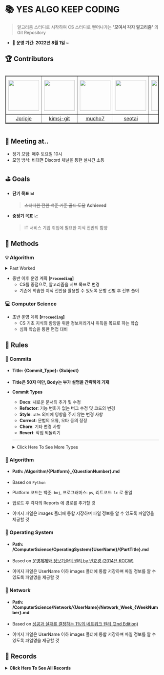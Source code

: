 # :books: YES ALGO KEEP CODING

> 알고리즘 스터디로 시작하여 CS 스터디로 뻗어나가는 **'모여서 각자 알고리즘'** 의 Git Repository

- :calendar: <b>운영 기간: 2022년 8월 1일 ~ </b>

## :trophy: Contributors

<div style="overflow: scroll;">
<table border="2">
<th width="125" height="125" align="middle">
<a href="https://github.com/Joripje">
<img src="https://avatars.githubusercontent.com/u/89237865?v=4" width="100" height="100">
</a>
</th>
<th width="125" height="125" align="middle">
<a href="https://github.com/kimsj-git">
<img src="https://avatars.githubusercontent.com/u/109324498?v=4" width="100" height="100">
</a>
</th>
<th width="125" height="125" align="middle">
<a href="https://github.com/mucho7">
<img src="https://avatars.githubusercontent.com/u/109324468?v=4" width="100" height="100">
</a>
</th>
<th width="125" height="125" align="middle">
<a href="https://github.com/seotai">
<img src="https://avatars.githubusercontent.com/u/109324478?v=4" width="100" height="100">
</a>
</th>
<th width="125" height="125" align="middle">
<a href="https://github.com/sjsjlim">
<img src="https://avatars.githubusercontent.com/u/109324476?v=4" width="100" height="100">
</a>
</th>
<th width="125" height="125" align="middle">
<a href="https://github.com/TraceofLight">
<img src="https://avatars.githubusercontent.com/u/98262849?v=4" width="100" height="100">
</a>
</th>
<tr>
<td align="middle"><a href="https://github.com/Joripje">Joripje</a></td>
<td align="middle"><a href="https://github.com/kimsj-git">kimsj-git</a></td>
<td align="middle"><a href="https://github.com/mucho7">mucho7</a></td>
<td align="middle"><a href="https://github.com/seotai">seotai</a></td>
<td align="middle"><a href="https://github.com/sjsjlim">sjsjlim</a></td>
<td align="middle"><a href="https://github.com/TraceofLight">TraceofLight</a></td>
</tr>
</table>
</div>

## :loudspeaker: Meeting at..

- 정기 모임: 매주 토요일 10시
- 모임 방식: 비대면 Discord 채널을 통한 실시간 소통

## :golf: Goals

- **단기 목표** :bar_chart:

  > ~~스터디원 전원 백준 기준 골드 도달~~  **Achieved**
- **중장기 목표** :chart_with_upwards_trend:

  > IT 서비스 기업 취업에 필요한 지식 전반의 함양

## :hammer: Methods

### :bulb: Algorithm

<details>
	<summary> Past Worked </summary>
    <hr>
	<div>
        <p>
            <span>&#183</span> 초반 운영 계획
        </p>
        <p>
            <span>&#183</span> 매주 알고리즘 3문항 + 개인 선택 3문항 선택 후 전부 풀이
        </p>
        <p>
            <span>&#183</span> 발표할 문항 사전 선택 후 정기 모임에서 코드 리뷰 및 QnA 진행
        </p>
		<p>
            <span>&#183</span> 중반 운영 계획
        </p>
        <p>
            <span>&#183</span> 매주 사전 선별된 알고리즘 6문항 각자 1문항씩 선택 후 전부 풀이
        </p>
        <p>
            <span>&#183</span> 본인이 선택한 문제 발표 진행 후 정기 모임에서 코드 리뷰 및 QnA 진행
        </p>
	</div>
    <hr>
</details>

- 중반 이후 운영 계획 **[`Proceeding`]**
  - CS를 중점으로, 알고리즘을 서브 목표로 변경
  - 기존에 학습한 지식 전반을 활용할 수 있도록 문항 선별 후 전부 풀이

### :computer: Computer Science 

- 초반 운영 계획 **[`Proceeding`]**
  - CS 기초 지식의 함양을 위한 정보처리기사 취득을 목표로 하는 학습
  - 심화 학습을 통한 면접 대비

## :scroll: Rules

###   :round_pushpin: Commits

- #### Title: {Commit_Type}: {Subject}

- **Title은 50자 미만, Body는 부가 설명을 간략하게 기재**

- **Commit Types**

  - **Docs**: 새로운 문서의 추가 및 수정
  - **Refactor**: 기능 변화가 없는 버그 수정 및 코드의 변경
  - **Style**: 코드 의미에 영향을 주지 않는 변경 사항
  - **Correct**: 문법의 오류, 오타 등의 정정
  - **Chore**: 기타 변경 사항
  - **Revert**: 작업 되돌리기

  ---
  
  <details>
      <summary>Click Here To See More Types</summary>
      <br>
      <p>Feat: 새로운 기능의 추가</p>
      <p>Fix: 버그 수정</p>
      <p>Ci: CI 관련 설정의 수정</p>
      <p>Test: 테스트 코드 추가 혹은 기존 테스트 코드 수정</p>
      <p>Add: 파일 추가</p>
      <p>Move: 파일 이동</p>
  	<p>Delete: 파일 삭제</p>
  	<p>Modify: 파일 변경</p>
  	<p>Correct: 문법 오류, 오타 등의 정정</p>
  </details>

###  :round_pushpin: Algorithm

- ####  Path: /Algorithm/{Platform}_{QuestionNumber}.md

- Based on `Python`

- Platform 코드는 백준: `boj`, 프로그래머스: `ps`, 리트코드: `lc` 로 통일
- 업로드 후 각자의 Reports 에 경로를 추가할 것
- 이미지 파일은 images 폴더에 통합 저장하며 파일 정보를 알 수 있도록 파일명을 제공할 것

###   :round_pushpin: Operating System

- #### Path: /ComputerScience/OperatingSystem/{UserName}/{PartTitle}.md

- Based on [운영체제와 정보기술의 원리 by 반효경 (2014년 KOCW)](http://www.kocw.net/home/cview.do?cid=3646706b4347ef09)

- 이미지 파일은 UserName 이하 images 폴더에 통합 저장하며 파일 정보를 알 수 있도록 파일명을 제공할 것

###   :round_pushpin: Network

- #### Path: /ComputerScience/Network/{UserName}/Network_Week_{WeekNumber}.md

- Based on [성공과 실패를 결정하는 1%의 네트워크 원리 (2nd Edition)](https://nl.go.kr/seoji/contents/S80100000000.do?schM=intgr_detail_view_isbn&isbn=9788931553482)

- 이미지 파일은 UserName 이하 images 폴더에 통합 저장하며 파일 정보를 알 수 있도록 파일명을 제공할 것

## :movie_camera: Records

<details>
	<summary><b>Click Here To See All Records</b></summary>
    <div>
        <br>
    	<a href="./Records/TraceofLight.md" style="text-decoration: none; color: #000000; font-weight:bold;">
            TraceofLight's Records
        </a>
    </div>
    <div>
        <br>
    	<a href="./Records/Joripje.md" style="text-decoration: none; color: #000000; font-weight:bold;">
            Joripje's Records
        </a>
    </div>
    <div>
        <br>
    	<a href="./Records/kimsj-git.md" style="text-decoration: none; color: #000000; font-weight:bold;">
            kimsj-git's Records
        </a>
    </div>
    <div>
        <br>
    	<a href="./Records/mucho7.md" style="text-decoration: none; color: #000000; font-weight:bold;">
            mucho7's Records
        </a>
    </div>
    <div>
        <br>
    	<a href="./Records/seotai.md" style="text-decoration: none; color: #000000; font-weight:bold;">
            seotai's Records
        </a>
    </div>
    <div>
        <br>
    	<a href="./Records/sjsjslim.md" style="text-decoration: none; color: #000000; font-weight:bold;">
            sjsjslim's Records
        </a>
    </div>
</details>
